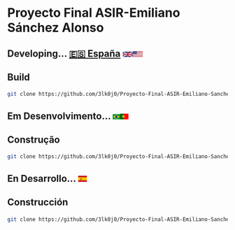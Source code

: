# Proyecto Final ASIR-Emiliano Sánchez Alonso

## Developing... [🇪🇸 España](https://raw.githubusercontent.com/3lk0j0/Flags/Flags/main/es.png) <img src="https://raw.githubusercontent.com/3lk0j0/flags/main/gb.png" alt="Bandera de Gran Bretaña" width="23"><img src="https://raw.githubusercontent.com/3lk0j0/flags/main/us.png" alt="Bandera de Estados Unidos" width="23">
## Build
```bash
git clone https://github.com/3lk0j0/Proyecto-Final-ASIR-Emiliano-Sanchez-Alonso.git
```

## Em Desenvolvimento... <img src="https://raw.githubusercontent.com/3lk0j0/flags/main/br.png" alt="Bandera de Brasil" width="17"><img src="https://raw.githubusercontent.com/3lk0j0/flags/main/pt.png" alt="Bandera de Portugal" width="19">
## Construção
```bash
git clone https://github.com/3lk0j0/Proyecto-Final-ASIR-Emiliano-Sanchez-Alonso.git
```

## En Desarrollo... <img src="https://raw.githubusercontent.com/3lk0j0/flags/main/es.png" alt="Bandera de España" width="20">
## Construcción
```bash
git clone https://github.com/3lk0j0/Proyecto-Final-ASIR-Emiliano-Sanchez-Alonso.git
```
